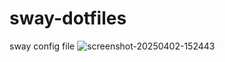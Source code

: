 # sway-dotfiles
 sway config file
![screenshot-20250402-152443](https://github.com/user-attachments/assets/235adc61-5e90-4224-a530-0e265d6283b9)
